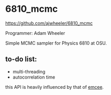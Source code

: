 # 6810_mcmc
https://github.com/ajwheeler/6810_mcmc

Programmer: Adam Wheeler

Simple MCMC sampler for Physics 6810 at OSU.


## to-do list:
 - multi-threading
 - autocorrelation time

this API is heavily influenced by that of [emcee](http://dan.iel.fm/emcee/current/api/).
